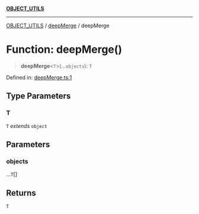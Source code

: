 [**OBJECT_UTILS**](../../README.md)

***

[OBJECT_UTILS](../../README.md) / [deepMerge](../README.md) / deepMerge

# Function: deepMerge()

> **deepMerge**\<`T`\>(...`objects`): `T`

Defined in: [deepMerge.ts:1](https://github.com/dailker/everyutil/blob/d12555c550c1d59295f536d15822ff0e97aceecb/src/object/deepMerge.ts#L1)

## Type Parameters

### T

`T` *extends* `object`

## Parameters

### objects

...`T`[]

## Returns

`T`
